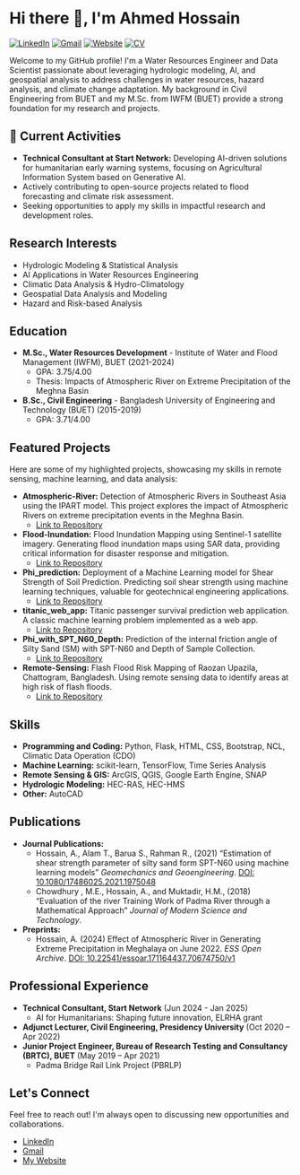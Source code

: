 # Hi there 👋, I'm Ahmed Hossain

[![LinkedIn](https://img.shields.io/badge/LinkedIn-%230077B5.svg?style=for-the-badge&logo=linkedin&logoColor=white)][linkedin]
[![Gmail](https://img.shields.io/badge/Gmail-%23EA4335.svg?style=for-the-badge&logo=gmail&logoColor=white)][gmail]
[![Website](https://img.shields.io/badge/Website-My_Portfolio-blue)][website]
[![CV](https://img.shields.io/badge/CV-View_Online-blue)][cv]

Welcome to my GitHub profile! I'm a Water Resources Engineer and Data Scientist passionate about leveraging hydrologic modeling, AI, and geospatial analysis to address challenges in water resources, hazard analysis, and climate change adaptation. My background in Civil Engineering from BUET and my M.Sc. from IWFM (BUET) provide a strong foundation for my research and projects.

[linkedin]: https://www.linkedin.com/in/your-linkedin-profile-url  (Replace with your actual LinkedIn URL)
[gmail]: mailto:ahmed.hossain100@gmail.com
[website]: https://ahmedhossain.net (Or your portfolio website)
[cv]: [https://ppl-ai-file-upload.s3.amazonaws.com/web/direct-files/57976917/05e11791-f40f-484f-8bd2-a8a88a605374/CV-Ahmed-Hossain.pdf](https://ppl-ai-file-upload.s3.amazonaws.com/web/direct-files/57976917/05e11791-f40f-484f-48d2-a8a88a605374/CV-Ahmed-Hossain.pdf)

## 💼 Current Activities

*   **Technical Consultant at Start Network:** Developing AI-driven solutions for humanitarian early warning systems, focusing on Agricultural Information System based on Generative AI. 
*   Actively contributing to open-source projects related to flood forecasting and climate risk assessment.
*   Seeking opportunities to apply my skills in impactful research and development roles.

## Research Interests

*   Hydrologic Modeling & Statistical Analysis
*   AI Applications in Water Resources Engineering
*   Climatic Data Analysis & Hydro-Climatology
*   Geospatial Data Analysis and Modeling
*   Hazard and Risk-based Analysis

## Education

*   **M.Sc., Water Resources Development** - Institute of Water and Flood Management (IWFM), BUET (2021-2024)
    *   GPA: 3.75/4.00
    *   Thesis: Impacts of Atmospheric River on Extreme Precipitation of the Meghna Basin
*   **B.Sc., Civil Engineering** - Bangladesh University of Engineering and Technology (BUET) (2015-2019)
    *   GPA: 3.71/4.00

## Featured Projects

Here are some of my highlighted projects, showcasing my skills in remote sensing, machine learning, and data analysis:

*   **Atmospheric-River:** Detection of Atmospheric Rivers in Southeast Asia using the IPART model.  This project explores the impact of Atmospheric Rivers on extreme precipitation events in the Meghna Basin.
    *   [Link to Repository](https://github.com/ahmedhossain100/Atmospheric-River)
*   **Flood-Inundation:** Flood Inundation Mapping using Sentinel-1 satellite imagery.  Generating flood inundation maps using SAR data, providing critical information for disaster response and mitigation.
    *   [Link to Repository](https://github.com/ahmedhossain100/Flood-Inundation)
*   **Phi\_prediction:** Deployment of a Machine Learning model for Shear Strength of Soil Prediction.  Predicting soil shear strength using machine learning techniques, valuable for geotechnical engineering applications.
    *   [Link to Repository](https://github.com/ahmedhossain100/Phi_prediction)
*   **titanic\_web\_app:** Titanic passenger survival prediction web application. A classic machine learning problem implemented as a web app.
    *   [Link to Repository](https://github.com/ahmedhossain100/titanic_web_app)
*   **Phi\_with\_SPT\_N60\_Depth:** Prediction of the internal friction angle of Silty Sand (SM) with SPT-N60 and Depth of Sample Collection.
    *   [Link to Repository](https://github.com/ahmedhossain100/Phi_with\_SPT\_N60\_Depth)
*   **Remote-Sensing:** Flash Flood Risk Mapping of Raozan Upazila, Chattogram, Bangladesh.  Using remote sensing data to identify areas at high risk of flash floods.
    *   [Link to Repository](https://github.com/ahmedhossain100/Remote-Sensing)

## Skills

*   **Programming and Coding:** Python, Flask, HTML, CSS, Bootstrap, NCL, Climatic Data Operation (CDO)
*   **Machine Learning:** scikit-learn, TensorFlow, Time Series Analysis
*   **Remote Sensing & GIS:** ArcGIS, QGIS, Google Earth Engine, SNAP
*   **Hydrologic Modeling:** HEC-RAS, HEC-HMS
*   **Other:** AutoCAD

## Publications

*   **Journal Publications:**
    *   Hossain, A., Alam T., Barua S., Rahman R., (2021) “Estimation of shear strength parameter of silty sand form SPT-N60 using machine learning models” *Geomechanics and Geoengineering*.  [DOI: 10.1080/17486025.2021.1975048](https://doi.org/10.1080/17486025.2021.1975048)
    *   Chowdhury , M.E., Hossain, A., and Muktadir, H.M., (2018) “Evaluation of the river Training Work of Padma River through a Mathematical Approach” *Journal of Modern Science and Technology*.
*   **Preprints:**
    *   Hossain, A. (2024) Effect of Atmospheric River in Generating Extreme Precipitation in Meghalaya on June 2022. *ESS Open Archive*. [DOI: 10.22541/essoar.171164437.70674750/v1](https://doi.org/10.22541/essoar.171164437.70674750/v1)


## Professional Experience

*   **Technical Consultant, Start Network** (Jun 2024 - Jan 2025)
    *   AI for Humanitarians: Shaping future innovation, ELRHA grant
*   **Adjunct Lecturer, Civil Engineering, Presidency University** (Oct 2020 – Apr 2022)
*   **Junior Project Engineer, Bureau of Research Testing and Consultancy (BRTC), BUET** (May 2019 – Apr 2021)
    *   Padma Bridge Rail Link Project (PBRLP)

## Let's Connect

Feel free to reach out! I'm always open to discussing new opportunities and collaborations.

*   [LinkedIn](https://www.linkedin.com/in/ahmed-hossain-bb0262198/)
*   [Gmail](mailto:ahmed.hossain100@gmail.com)
*   [My Website](https://ahmedhossain.net) 
